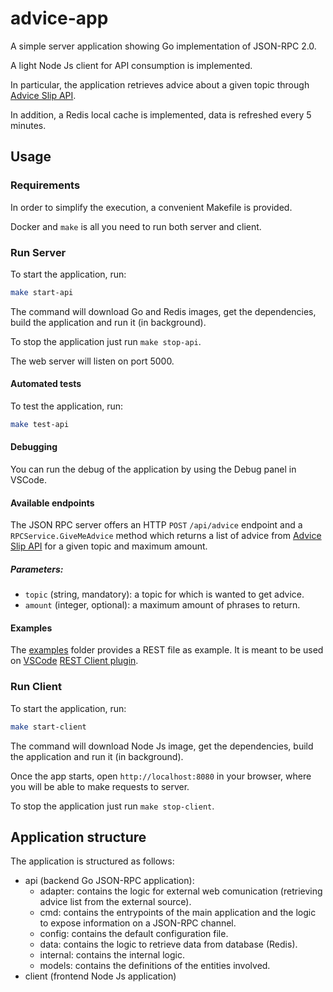 # advice-app
A simple server application showing Go implementation of JSON-RPC 2.0.

A light Node Js client for API consumption is implemented.

In particular, the application retrieves advice about a given topic through [Advice Slip API](https://api.adviceslip.com/).

In addition, a Redis local cache is implemented, data is refreshed every 5 minutes.

## Usage

### Requirements

In order to simplify the execution, a convenient Makefile is provided.

Docker and `make` is all you need to run both server and client.

### Run Server
To start the application, run:
```bash
make start-api
```

The command will download Go and Redis images, get the dependencies, build the application and run it (in background).

To stop the application just run `make stop-api`.

The web server will listen on port 5000.

#### Automated tests

To test the application, run:
```bash
make test-api
```

#### Debugging

You can run the debug of the application by using the Debug panel in VSCode.

#### Available endpoints

The JSON RPC server offers an HTTP `POST` `/api/advice` endpoint and a `RPCService.GiveMeAdvice` method which returns a list of advice from [Advice Slip API](https://api.adviceslip.com/) for a given topic and maximum amount.

##### Parameters:
- `topic` (string, mandatory): a topic for which is wanted to get advice.
- `amount` (integer, optional): a maximum amount of phrases to return.

#### Examples

The [examples](https://github.com/marcocharlie/advice-app/tree/master/api/docs/examples) folder provides a REST file as example. It is meant to be used on [VSCode](https://code.visualstudio.com/) [REST Client plugin](https://github.com/Huachao/vscode-restclient).

### Run Client
To start the application, run:
```bash
make start-client
```

The command will download Node Js image, get the dependencies, build the application and run it (in background).

Once the app starts, open `http://localhost:8080` in your browser, where you will be able to make requests to server.

To stop the application just run `make stop-client`.

## Application structure
The application is structured as follows:

- api (backend Go JSON-RPC application):
    - adapter: contains the logic for external web comunication (retrieving advice list from the external source).
    - cmd: contains the entrypoints of the main application and the logic to expose information on a JSON-RPC channel.
    - config: contains the default configuration file.
    - data: contains the logic to retrieve data from database (Redis).
    - internal: contains the internal logic.
    - models: contains the definitions of the entities involved.
- client (frontend Node Js application)